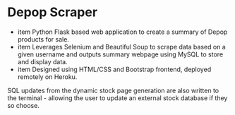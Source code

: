 # Depop Scraper

- item Python Flask based web application to create a summary of Depop products for sale.
- item Leverages Selenium and Beautiful Soup to scrape data based on a given username and outputs summary webpage using MySQL to store and display data.
- item Designed using HTML/CSS and Bootstrap frontend, deployed remotely on Heroku.

SQL updates from the dynamic stock page generation are also written to the terminal - allowing the user to update an external stock database if they so choose.